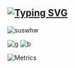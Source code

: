 ## [![Typing SVG](https://readme-typing-svg.demolab.com?font=Noto+Sans+Simplified+Chinese&pause=1000&color=000000&width=435&lines=%E5%A5%BD%E5%95%8A)](https://git.io/typing-svg)

![suswhw](https://moe-counter-vercel-suswhw.vercel.app/get/@suswhw?theme=rule34)

![g](https://stats.justsong.cn/api/github?username=SuSWhW)
![b](https://stats.justsong.cn/api/bilibili/?id=487189150)

![Metrics](https://metrics.lecoq.io/SuSWhW?template=classic&isocalendar=1&languages=1&lines=1&stars=1&gists=1&base=header%2C%20activity%2C%20community%2C%20repositories%2C%20metadata&base.indepth=false&base.hireable=false&base.skip=false&isocalendar=false&isocalendar.duration=full-year&languages=false&languages.limit=8&languages.threshold=0%25&languages.other=true&languages.colors=github&languages.sections=most-used&languages.indepth=false&languages.analysis.timeout=15&languages.analysis.timeout.repositories=7.5&languages.categories=markup%2C%20programming&languages.recent.categories=markup%2C%20programming&languages.recent.load=300&languages.recent.days=14&lines=false&lines.sections=base&lines.repositories.limit=4&lines.history.limit=1&stars=false&stars.limit=4&gists=false&config.timezone=Asia%2FShanghai)
